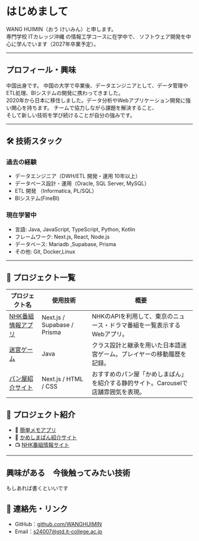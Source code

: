 # はじめまして

WANG HUIMIN（おう けいみん）と申します。  
専門学校 ITカレッジ沖縄 の情報工学コースに在学中で、
ソフトウェア開発を中心に学んでいます（2027年卒業予定）。  

---
## プロフィール・興味

中国出身です。
中国の大学で卒業後、データエンジニアとして、データ管理やETL処理、BIシステムの開発に携わってきました。  
2020年から日本に移住しました。データ分析やWebアプリケーション開発に強い関心を持ちます。
チームで協力しながら課題を解決すること、  
そして新しい技術を学び続けることが自分の強みです。

---
## 🛠 技術スタック
### 過去の経験
- データエンジニア（DWH/ETL 開発・運用 10年以上）
- データベース設計・運用（Oracle, SQL Server, MySQL）  
- ETL 開発 （Informatica, PL/SQL） 
- BIシステム(FineBI)  

### 現在学習中
- 言語: Java, JavaScript, TypeScript, Python, Kotlin  
- フレームワーク: Next.js, React, Node.js  
- データベース: Mariadb ,Supabase, Prisma  
- その他: Git, Docker,Linux  

---
## 🧩 プロジェクト一覧

| プロジェクト名 | 使用技術 | 概要 |
|----------------|-----------|------|
| [NHK番組情報アプリ](https://github.com/your-username/nhk-app) | Next.js / Supabase / Prisma | NHKのAPIを利用して、東京のニュース・ドラマ番組を一覧表示するWebアプリ。 |
| [迷宮ゲーム](https://github.com/your-username/maze-game) | Java | クラス設計と継承を用いた日本語迷宮ゲーム。プレイヤーの移動履歴を記録。 |
| [パン屋紹介サイト](https://github.com/your-username/bakery-site) | Next.js / HTML / CSS | おすすめのパン屋「かめしまぱん」を紹介する静的サイト。Carouselで店舗雰囲気を表現。 |

## 📌 プロジェクト紹介
- 📝 [簡単メモアプリ](https://github.com/username/memo-app)  
- 🍞 [かめしまぱん紹介サイト](https://github.com/username/kameshima-pan)  
- 📺 [NHK番組情報サイト](https://github.com/username/nhk-program-viewer)  

---

## 興味がある　今後触ってみたい技術
もしあれば書くといいです

## 🔗 連絡先・リンク

- GitHub：[github.com/WANGHUIMIN](https://github.com/itc-ss24007)
- Email：s24007@std.it-college.ac.jp


<!--
**itc-ss24007/itc-ss24007** is a ✨ _special_ ✨ repository because its `README.md` (this file) appears on your GitHub profile.

Here are some ideas to get you started:

- 🔭 I’m currently working on ...
- 🌱 I’m currently learning ...
- 👯 I’m looking to collaborate on ...
- 🤔 I’m looking for help with ...
- 💬 Ask me about ...
- 📫 How to reach me: ...
- 😄 Pronouns: ...
- ⚡ Fun fact: ...
-->
